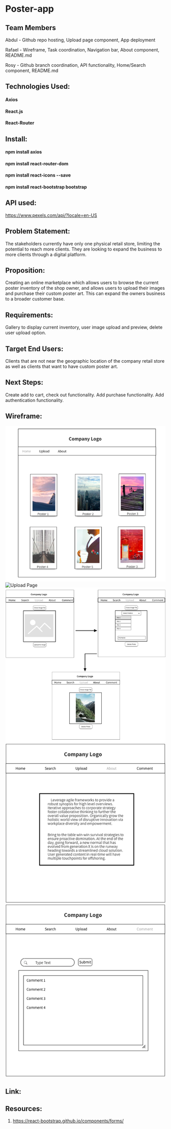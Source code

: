# Poster-app

## Team Members

Abdul - Github repo hosting, Upload page component, App deployment

Rafael - Wireframe, Task coordination, Navigation bar, About component, README.md

Rosy - Github branch coordination, API functionality, Home/Search component, README.md

## Technologies Used:
#### Axios 
#### React.js
#### React-Router 

## Install:
#### npm install axios
#### npm install react-router-dom
#### npm install react-icons --save
#### npm install react-bootstrap bootstrap

## API used:
https://www.pexels.com/api/?locale=en-US

## Problem Statement:
The stakeholders currently have only one physical retail store, limiting the potential to reach more clients.
They are looking to expand the business to more clients through a digital platform.

## Proposition:
Creating an online marketplace which allows users to browse the current poster inventory of the shop owner, and allows users to upload their images and purchase their custom poster art. This can expand the owners business to a broader customer base.

## Requirements:
Gallery to display current inventory,
user image upload and preview, 
delete user upload option.

## Target End Users:
Clients that are not near the geographic location of the company retail store as well as
clients that want to have custom poster art.

## Next Steps:
Create add to cart, check out functionality.
Add purchase functionality.
Add authentication functionality.

## Wireframe:
![Home Page](https://github.com/Abdu-w/MidMod3-Poster-app/blob/master/Wireframe/1_HomePage.png)
![Upload Page](https://github.com/Abdu-w/MidMod3-Poster-app/blob/master/Wireframe/Search.png)
![About Page](https://github.com/Abdu-w/MidMod3-Poster-app/blob/master/Wireframe/3_UploadPage.png)
![About Page](https://github.com/Abdu-w/MidMod3-Poster-app/blob/master/Wireframe/4_AboutPage.png)
![About Page](https://github.com/Abdu-w/MidMod3-Poster-app/blob/master/Wireframe/5_CommentPage.png)

## Link:


## Resources:
1. https://react-bootstrap.github.io/components/forms/
